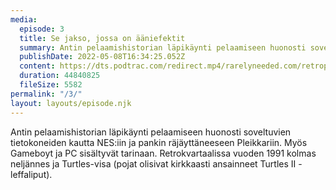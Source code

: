 ```yaml
---
media:
  episode: 3
  title: Se jakso, jossa on ääniefektit
  summary: Antin pelaamishistorian läpikäynti pelaamiseen huonosti soveltuvien tietokoneiden kautta NES:iin ja pankin räjäyttäneeseen Pleikkariin. Myös Gameboyt ja PC sisältyvät tarinaan. Retrokvartaalissa vuoden 1991 kolmas neljännes ja Turtles-visa (pojat olisivat kirkkaasti ansainneet Turtles II -leffaliput).
  publishDate: 2022-05-08T16:34:25.052Z
  content: https://dts.podtrac.com/redirect.mp4/rarelyneeded.com/retropelipodcast/Retropelipodcast_3.mp3
  duration: 44840825
  fileSize: 5582
permalink: "/3/"
layout: layouts/episode.njk
---
```


Antin pelaamishistorian läpikäynti pelaamiseen huonosti soveltuvien tietokoneiden kautta NES:iin ja pankin räjäyttäneeseen Pleikkariin. Myös Gameboyt ja PC sisältyvät tarinaan. Retrokvartaalissa vuoden 1991 kolmas neljännes ja Turtles-visa (pojat olisivat kirkkaasti ansainneet Turtles II -leffaliput).
